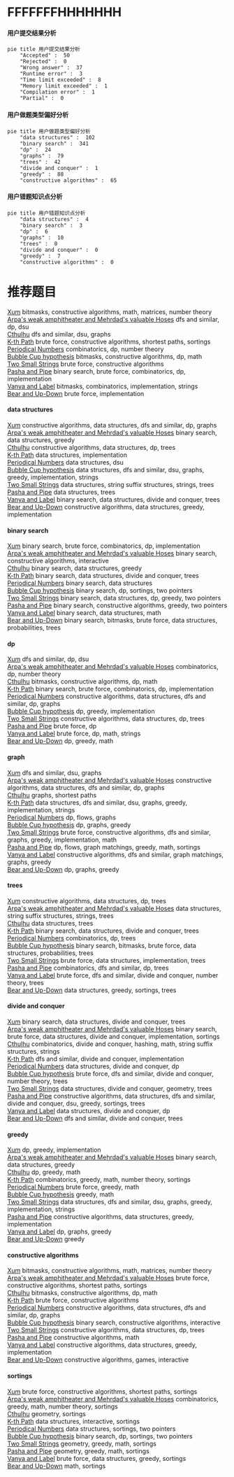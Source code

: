 # FFFFFFFHHHHHHH
<!-- tabs:start -->
#### **用户提交结果分析**

```mermaid
pie title 用户提交结果分析
    "Accepted" :  50
    "Rejected" :  0
    "Wrong answer" :  37
    "Runtime error" :  3
    "Time limit exceeded" :  8
    "Memory limit exceeded" :  1
    "Compilation error" :  1
    "Partial" :  0
```
#### **用户做题类型偏好分析**

```mermaid
pie title 用户做题类型偏好分析
    "data structures" :  102
    "binary search" :  341
    "dp" :  24
    "graphs" :  79
    "trees" :  42
    "divide and conquer" :  1
    "greedy" :  88
    "constructive algorithms" :  65
```
#### **用户错题知识点分析**

```mermaid
pie title 用户错题知识点分析
    "data structures" :  4
    "binary search" :  3
    "dp" :  6
    "graphs" :  10
    "trees" :  0
    "divide and conquer" :  0
    "greedy" :  7
    "constructive algorithms" :  0
```
<!-- tabs:end -->
# 推荐题目
[Xum](http://codeforces.com/problemset/problem/1427/E)		bitmasks,
                        constructive algorithms,
                        math,
                        matrices,
                        number theory		  
[Arpa's weak amphitheater and Mehrdad's valuable Hoses](https://codeforces.com/contest/742/problem/D)		dfs and similar,
                        dp,
                        dsu		  
[Cthulhu](http://codeforces.com/problemset/problem/103/B)		dfs and similar,
                        dsu,
                        graphs		  
[K-th Path](http://codeforces.com/problemset/problem/1196/F)		brute force,
                        constructive algorithms,
                        shortest paths,
                        sortings		  
[Periodical Numbers](http://codeforces.com/problemset/problem/215/E)		combinatorics,
                        dp,
                        number theory		  
[Bubble Cup hypothesis](https://codeforces.com/contest/1424/problem/I)		bitmasks,
                        constructive algorithms,
                        dp,
                        math		  
[Two Small Strings](http://codeforces.com/problemset/problem/1213/E)		brute force,
                        constructive algorithms		  
[Pasha and Pipe](http://codeforces.com/problemset/problem/518/F)		binary search,
                        brute force,
                        combinatorics,
                        dp,
                        implementation		  
[Vanya and Label](http://codeforces.com/problemset/problem/677/C)		bitmasks,
                        combinatorics,
                        implementation,
                        strings		  
[Bear and Up-Down](http://codeforces.com/problemset/problem/653/C)		brute force,
                        implementation		  
<!-- tabs:start -->
#### **data structures**
[Xum](https://codeforces.com/contest/841/problem/D)		constructive algorithms,
                        data structures,
                        dfs and similar,
                        dp,
                        graphs		  
[Arpa's weak amphitheater and Mehrdad's valuable Hoses](http://codeforces.com/problemset/problem/1251/E2)		binary search,
                        data structures,
                        greedy		  
[Cthulhu](http://codeforces.com/problemset/problem/796/C)		constructive algorithms,
                        data structures,
                        dp,
                        trees		  
[K-th Path](http://codeforces.com/problemset/problem/818/D)		data structures,
                        implementation		  
[Periodical Numbers](http://codeforces.com/problemset/problem/13/E)		data structures,
                        dsu		  
[Bubble Cup hypothesis](http://codeforces.com/problemset/problem/1213/F)		data structures,
                        dfs and similar,
                        dsu,
                        graphs,
                        greedy,
                        implementation,
                        strings		  
[Two Small Strings](http://codeforces.com/problemset/problem/547/E)		data structures,
                        string suffix structures,
                        strings,
                        trees		  
[Pasha and Pipe](http://codeforces.com/problemset/problem/61/E)		data structures,
                        trees		  
[Vanya and Label](http://codeforces.com/problemset/problem/150/E)		binary search,
                        data structures,
                        divide and conquer,
                        trees		  
[Bear and Up-Down](http://codeforces.com/problemset/problem/1329/C)		constructive algorithms,
                        data structures,
                        greedy,
                        implementation		  
#### **binary search**
[Xum](http://codeforces.com/problemset/problem/518/F)		binary search,
                        brute force,
                        combinatorics,
                        dp,
                        implementation		  
[Arpa's weak amphitheater and Mehrdad's valuable Hoses](https://codeforces.com/contest/1104/problem/D)		binary search,
                        constructive algorithms,
                        interactive		  
[Cthulhu](http://codeforces.com/problemset/problem/1251/E2)		binary search,
                        data structures,
                        greedy		  
[K-th Path](http://codeforces.com/problemset/problem/150/E)		binary search,
                        data structures,
                        divide and conquer,
                        trees		  
[Periodical Numbers](http://codeforces.com/problemset/problem/1500/E)		binary search,
                        data structures		  
[Bubble Cup hypothesis](http://codeforces.com/problemset/problem/1409/E)		binary search,
                        dp,
                        sortings,
                        two pointers		  
[Two Small Strings](http://codeforces.com/problemset/problem/1492/C)		binary search,
                        data structures,
                        dp,
                        greedy,
                        two pointers		  
[Pasha and Pipe](http://codeforces.com/problemset/problem/1463/D)		binary search,
                        constructive algorithms,
                        greedy,
                        two pointers		  
[Vanya and Label](http://codeforces.com/problemset/problem/1490/G)		binary search,
                        data structures,
                        math		  
[Bear and Up-Down](http://codeforces.com/problemset/problem/1479/D)		binary search,
                        bitmasks,
                        brute force,
                        data structures,
                        probabilities,
                        trees		  
#### **dp**
[Xum](https://codeforces.com/contest/742/problem/D)		dfs and similar,
                        dp,
                        dsu		  
[Arpa's weak amphitheater and Mehrdad's valuable Hoses](http://codeforces.com/problemset/problem/215/E)		combinatorics,
                        dp,
                        number theory		  
[Cthulhu](https://codeforces.com/contest/1424/problem/I)		bitmasks,
                        constructive algorithms,
                        dp,
                        math		  
[K-th Path](http://codeforces.com/problemset/problem/518/F)		binary search,
                        brute force,
                        combinatorics,
                        dp,
                        implementation		  
[Periodical Numbers](https://codeforces.com/contest/841/problem/D)		constructive algorithms,
                        data structures,
                        dfs and similar,
                        dp,
                        graphs		  
[Bubble Cup hypothesis](http://codeforces.com/problemset/problem/174/B)		dp,
                        greedy,
                        implementation		  
[Two Small Strings](http://codeforces.com/problemset/problem/796/C)		constructive algorithms,
                        data structures,
                        dp,
                        trees		  
[Pasha and Pipe](http://codeforces.com/problemset/problem/335/D)		brute force,
                        dp		  
[Vanya and Label](http://codeforces.com/problemset/problem/1307/C)		brute force,
                        dp,
                        math,
                        strings		  
[Bear and Up-Down](https://codeforces.com/contest/604/problem/C)		dp,
                        greedy,
                        math		  
#### **graph**
[Xum](http://codeforces.com/problemset/problem/103/B)		dfs and similar,
                        dsu,
                        graphs		  
[Arpa's weak amphitheater and Mehrdad's valuable Hoses](https://codeforces.com/contest/841/problem/D)		constructive algorithms,
                        data structures,
                        dfs and similar,
                        dp,
                        graphs		  
[Cthulhu](http://codeforces.com/problemset/problem/59/E)		graphs,
                        shortest paths		  
[K-th Path](http://codeforces.com/problemset/problem/1213/F)		data structures,
                        dfs and similar,
                        dsu,
                        graphs,
                        greedy,
                        implementation,
                        strings		  
[Periodical Numbers](http://codeforces.com/problemset/problem/1146/G)		dp,
                        flows,
                        graphs		  
[Bubble Cup hypothesis](http://codeforces.com/problemset/problem/704/B)		dp,
                        graphs,
                        greedy		  
[Two Small Strings](http://codeforces.com/problemset/problem/1487/C)		brute force,
                        constructive algorithms,
                        dfs and similar,
                        graphs,
                        greedy,
                        implementation,
                        math		  
[Pasha and Pipe](http://codeforces.com/problemset/problem/1437/C)		dp,
                        flows,
                        graph matchings,
                        greedy,
                        math,
                        sortings		  
[Vanya and Label](http://codeforces.com/problemset/problem/1470/D)		constructive algorithms,
                        dfs and similar,
                        graph matchings,
                        graphs,
                        greedy		  
[Bear and Up-Down](http://codeforces.com/problemset/problem/1476/C)		dp,
                        graphs,
                        greedy		  
#### **trees**
[Xum](http://codeforces.com/problemset/problem/796/C)		constructive algorithms,
                        data structures,
                        dp,
                        trees		  
[Arpa's weak amphitheater and Mehrdad's valuable Hoses](http://codeforces.com/problemset/problem/547/E)		data structures,
                        string suffix structures,
                        strings,
                        trees		  
[Cthulhu](http://codeforces.com/problemset/problem/61/E)		data structures,
                        trees		  
[K-th Path](http://codeforces.com/problemset/problem/150/E)		binary search,
                        data structures,
                        divide and conquer,
                        trees		  
[Periodical Numbers](http://codeforces.com/problemset/problem/1097/G)		combinatorics,
                        dp,
                        trees		  
[Bubble Cup hypothesis](http://codeforces.com/problemset/problem/1479/D)		binary search,
                        bitmasks,
                        brute force,
                        data structures,
                        probabilities,
                        trees		  
[Two Small Strings](http://codeforces.com/problemset/problem/1511/C)		brute force,
                        data structures,
                        implementation,
                        trees		  
[Pasha and Pipe](http://codeforces.com/problemset/problem/1499/F)		combinatorics,
                        dfs and similar,
                        dp,
                        trees		  
[Vanya and Label](http://codeforces.com/problemset/problem/1491/E)		brute force,
                        dfs and similar,
                        divide and conquer,
                        number theory,
                        trees		  
[Bear and Up-Down](http://codeforces.com/problemset/problem/1466/D)		data structures,
                        greedy,
                        sortings,
                        trees		  
#### **divide and conquer**
[Xum](http://codeforces.com/problemset/problem/150/E)		binary search,
                        data structures,
                        divide and conquer,
                        trees		  
[Arpa's weak amphitheater and Mehrdad's valuable Hoses](http://codeforces.com/problemset/problem/1461/D)		binary search,
                        brute force,
                        data structures,
                        divide and conquer,
                        implementation,
                        sortings		  
[Cthulhu](http://codeforces.com/problemset/problem/1466/G)		combinatorics,
                        divide and conquer,
                        hashing,
                        math,
                        string suffix structures,
                        strings		  
[K-th Path](http://codeforces.com/problemset/problem/1490/D)		dfs and similar,
                        divide and conquer,
                        implementation		  
[Periodical Numbers](https://codeforces.com/contest/1483/problem/C)		data structures,
                        divide and conquer,
                        dp		  
[Bubble Cup hypothesis](http://codeforces.com/problemset/problem/1491/E)		brute force,
                        dfs and similar,
                        divide and conquer,
                        number theory,
                        trees		  
[Two Small Strings](http://codeforces.com/problemset/problem/1303/G)		data structures,
                        divide and conquer,
                        geometry,
                        trees		  
[Pasha and Pipe](http://codeforces.com/problemset/problem/1494/D)		constructive algorithms,
                        data structures,
                        dfs and similar,
                        divide and conquer,
                        dsu,
                        greedy,
                        sortings,
                        trees		  
[Vanya and Label](http://codeforces.com/problemset/problem/1482/E)		data structures,
                        divide and conquer,
                        dp		  
[Bear and Up-Down](http://codeforces.com/problemset/problem/566/C)		dfs and similar,
                        divide and conquer,
                        trees		  
#### **greedy**
[Xum](http://codeforces.com/problemset/problem/174/B)		dp,
                        greedy,
                        implementation		  
[Arpa's weak amphitheater and Mehrdad's valuable Hoses](http://codeforces.com/problemset/problem/1251/E2)		binary search,
                        data structures,
                        greedy		  
[Cthulhu](https://codeforces.com/contest/604/problem/C)		dp,
                        greedy,
                        math		  
[K-th Path](https://codeforces.com/contest/841/problem/C)		combinatorics,
                        greedy,
                        math,
                        number theory,
                        sortings		  
[Periodical Numbers](http://codeforces.com/problemset/problem/1236/A)		brute force,
                        greedy,
                        math		  
[Bubble Cup hypothesis](http://codeforces.com/problemset/problem/1271/B)		greedy,
                        math		  
[Two Small Strings](http://codeforces.com/problemset/problem/1213/F)		data structures,
                        dfs and similar,
                        dsu,
                        graphs,
                        greedy,
                        implementation,
                        strings		  
[Pasha and Pipe](http://codeforces.com/problemset/problem/1329/C)		constructive algorithms,
                        data structures,
                        greedy,
                        implementation		  
[Vanya and Label](http://codeforces.com/problemset/problem/704/B)		dp,
                        graphs,
                        greedy		  
[Bear and Up-Down](http://codeforces.com/problemset/problem/1157/B)		greedy		  
#### **constructive algorithms**
[Xum](http://codeforces.com/problemset/problem/1427/E)		bitmasks,
                        constructive algorithms,
                        math,
                        matrices,
                        number theory		  
[Arpa's weak amphitheater and Mehrdad's valuable Hoses](http://codeforces.com/problemset/problem/1196/F)		brute force,
                        constructive algorithms,
                        shortest paths,
                        sortings		  
[Cthulhu](https://codeforces.com/contest/1424/problem/I)		bitmasks,
                        constructive algorithms,
                        dp,
                        math		  
[K-th Path](http://codeforces.com/problemset/problem/1213/E)		brute force,
                        constructive algorithms		  
[Periodical Numbers](https://codeforces.com/contest/841/problem/D)		constructive algorithms,
                        data structures,
                        dfs and similar,
                        dp,
                        graphs		  
[Bubble Cup hypothesis](https://codeforces.com/contest/1104/problem/D)		binary search,
                        constructive algorithms,
                        interactive		  
[Two Small Strings](http://codeforces.com/problemset/problem/796/C)		constructive algorithms,
                        data structures,
                        dp,
                        trees		  
[Pasha and Pipe](https://codeforces.com/contest/287/problem/C)		constructive algorithms,
                        math		  
[Vanya and Label](http://codeforces.com/problemset/problem/1329/C)		constructive algorithms,
                        data structures,
                        greedy,
                        implementation		  
[Bear and Up-Down](http://codeforces.com/problemset/problem/1503/B)		constructive algorithms,
                        games,
                        interactive		  
#### **sortings**
[Xum](http://codeforces.com/problemset/problem/1196/F)		brute force,
                        constructive algorithms,
                        shortest paths,
                        sortings		  
[Arpa's weak amphitheater and Mehrdad's valuable Hoses](https://codeforces.com/contest/841/problem/C)		combinatorics,
                        greedy,
                        math,
                        number theory,
                        sortings		  
[Cthulhu](http://codeforces.com/problemset/problem/598/C)		geometry,
                        sortings		  
[K-th Path](http://codeforces.com/problemset/problem/1080/F)		data structures,
                        interactive,
                        sortings		  
[Periodical Numbers](http://codeforces.com/problemset/problem/1396/D)		data structures,
                        sortings,
                        two pointers		  
[Bubble Cup hypothesis](http://codeforces.com/problemset/problem/1409/E)		binary search,
                        dp,
                        sortings,
                        two pointers		  
[Two Small Strings](https://codeforces.com/contest/1496/problem/C)		geometry,
                        greedy,
                        math,
                        sortings		  
[Pasha and Pipe](http://codeforces.com/problemset/problem/1495/A)		geometry,
                        greedy,
                        math,
                        sortings		  
[Vanya and Label](http://codeforces.com/problemset/problem/1497/A)		brute force,
                        data structures,
                        greedy,
                        sortings		  
[Bear and Up-Down](http://codeforces.com/problemset/problem/1427/A)		math,
                        sortings		  
<!-- tabs:end -->
